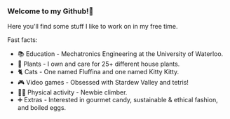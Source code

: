 ### Welcome to my Github!👋

Here you'll find some stuff I like to work on in my free time. 

Fast facts: 
- 📚 Education - Mechatronics Engineering at the University of Waterloo.
- 🌱 Plants - I own and care for 25+ different house plants.
- 🐈 Cats - One named Fluffina and one named Kitty Kitty.
- 🎮 Video games - Obsessed with Stardew Valley and tetris!
- 🧗‍♀️ Physical activity - Newbie climber.
- ➕ Extras - Interested in gourmet candy, sustainable & ethical fashion, and boiled eggs.

<!--
**jane-le/jane-le** is a ✨ _special_ ✨ repository because its `README.md` (this file) appears on your GitHub profile.

Here are some ideas to get you started:

- 🔭 I’m currently working on ...
- 🌱 I’m currently learning ...
- 👯 I’m looking to collaborate on ...
- 🤔 I’m looking for help with ...
- 💬 Ask me about ...
- 📫 How to reach me: ...
- 😄 Pronouns: ...
- ⚡ Fun fact: ...
-->
